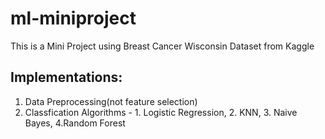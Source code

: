 # ml-miniproject
This is a Mini Project using Breast Cancer Wisconsin Dataset from Kaggle
## Implementations:
1. Data Preprocessing(not feature selection)
2. Classfication Algorithms - 1. Logistic Regression, 2. KNN, 3. Naive Bayes, 4.Random Forest

